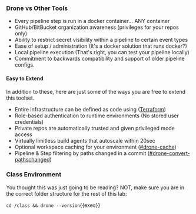 ### Drone vs Other Tools

* Every pipeline step is run in a docker container... ANY container
* GitHub/BitBucket organization awareness (privileges for your repos only)
* Ability to restrict secret visibility within a pipeline to certain event types
* Ease of setup / administration (It's a docker solution that runs docker?)
* Local pipeline execution (That's right, you can test your pipeline locally)
* Commitment to backwards compatibility and support of older pipeline configs.

#### Easy to Extend

In addition to these, here are just some of the ways you are free to extend this toolset.

* Entire infrastructure can be defined as code using ([Terraform](https://terraform.io))
* Role-based authentication to runtime environments (No stored user credentials)
* Private repos are automatically trusted and given privileged mode access
* Virtually limitless build agents that autoscale within 20sec
* Optional workspace caching for your environment ([#drone-cache](https://github.com/meltwater/drone-cache))
* Pipeline & Step filtering by paths changed in a commit ([#drone-convert-pathschanged](https://github.com/meltwater/drone-convert-pathschanged))

### Class Environment

You thought this was just going to be reading?  NOT, make sure you are in the correct folder structure for the rest of this lab:

`cd /class && drone --version`{{exec}}
